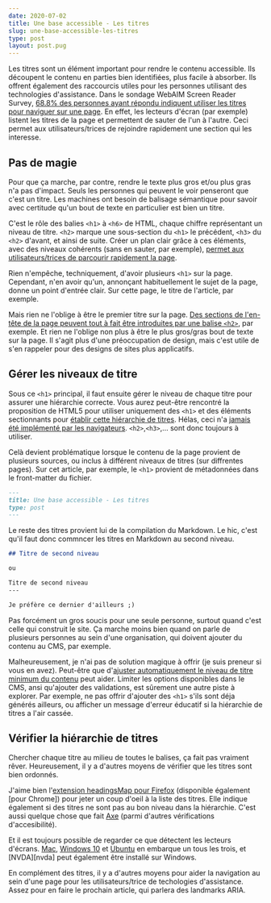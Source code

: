 ```yaml
---
date: 2020-07-02
title: Une base accessible - Les titres
slug: une-base-accessible-les-titres
type: post
layout: post.pug
---
```

Les titres sont un élément important pour rendre le contenu accessible. Ils découpent le contenu en parties bien identifiées, plus facile à absorber. Ils offrent également des raccourcis utiles pour les personnes utilisant des technologies d'assistance. Dans le sondage <span lang="en">WebAIM Screen Reader Survey</span>, <a href="https://webaim.org/projects/screenreadersurvey8/#finding" hreflang="en">68.8% des personnes ayant répondu indiquent utiliser les titres pour naviguer sur une page</a>. En effet, les lecteurs d'écran (par exemple) listent les titres de la page et permettent de sauter de l'un à l'autre. Ceci permet aux utilisateurs/trices de rejoindre rapidement une section qui les interesse.

Pas de magie
---

Pour que ça marche, par contre, rendre le texte plus gros et/ou plus gras n'a pas d'impact. Seuls les personnes qui peuvent le voir penseront que c'est un titre. Les machines ont besoin de balisage sémantique pour savoir avec certitude qu'un bout de texte en particulier est bien un titre.

C'est le rôle des balies `<h1>` à `<h6>` de HTML, chaque chiffre représentant un niveau de titre. `<h2>` marque une sous-section du `<h1>` le précédent, `<h3>` du `<h2>` d'avant, et ainsi de suite. Créer un plan clair grâce à ces éléments, avec des niveaux cohérents (sans en sauter, par exemple), <a href="https://webaim.org/projects/screenreadersurvey8/#heading" hreflang="en">permet aux utilisateurs/trices de parcourir rapidement la page</a>.

Rien n'empêche, techniquement, d'avoir plusieurs `<h1>` sur la page. Cependant, n'en avoir qu'un, annonçant habituellement le sujet de la page, donne un point d'entrée clair. Sur cette page, le titre de l'article, par exemple. 

Mais rien ne l'oblige à être le premier titre sur la page. <a href="https://www.w3.org/WAI/tutorials/page-structure/headings/#main-heading-after-navigation" hreflang="en">Des sections de l'en-tête de la page peuvent tout à fait être introduites par une balise `<h2>`</a>, par exemple. Et rien ne l'oblige non plus à être le plus gros/gras bout de texte sur la page. Il s'agit plus d'une préoccupation de design, mais c'est utile de s'en rappeler pour des designs de sites plus applicatifs.

Gérer les niveaux de titre
---

Sous ce `<h1>` principal, il faut ensuite gérer le niveau de chaque titre pour assurer une hiérarchie correcte. Vous aurez peut-être rencontré la proposition de HTML5 pour utiliser uniquement des `<h1>` et des éléments sectionnants pour <a href="ttps://html.spec.whatwg.org/multipage/sections.html#outline" hreflang="en">établir cette hiérarchie de titres</a>. Hélas, ceci n'a <a href="https://adrianroselli.com/2016/08/" hreflang="en">jamais été implémenté par les navigateurs</a>. `<h2>`,`<h3>`,... sont donc toujours à utiliser.

Celà devient problématique lorsque le contenu de la page provient de plusieurs sources, ou inclus à différent niveaux de titres (sur diffrentes pages). Sur cet article, par exemple, le `<h1>` provient de métadonnées dans le front-matter du fichier.

```md
---
title: Une base accessible - Les titres
type: post
---
```

Le reste des titres provient lui de la compilation du Markdown. Le hic, c'est qu'il faut donc commncer les titres en Markdown au second niveau.

```md
## Titre de second niveau

ou

Titre de second niveau
---

Je préfère ce dernier d'ailleurs ;)
```

Pas forcément un gros soucis pour une seule personne, surtout quand c'est celle qui construit le site. Ça marche moins bien quand on parle de plusieurs personnes au sein d'une organisation, qui doivent ajouter du contenu au CMS, par exemple.

Malheureusement, je n'ai pas de solution magique à offrir (je suis preneur si vous en avez). Peut-être que d'[ajuster automatiquement le niveau de titre minimum du contenu][heading-levels-shifting] peut aider. Limiter les options disponibles dans le CMS, ansi qu'ajouter des validations, est sûrement une autre piste à explorer. Par exemple, ne pas offrir d'ajouter des `<h1>` s'ils sont déja générés ailleurs, ou afficher un message d'erreur éducatif si la hiérarchie de titres a l'air cassée.

Vérifier la hiérarchie de titres
---

Chercher chaque titre au milieu de toutes le balises, ça fait pas vraiment rêver. Heureusement, il y a d'autres moyens de vérifier que les titres sont bien ordonnés.

J'aime bien l'[extension headingsMap pour Firefox][headingsmap-firefox] (disponible également [pour Chrome]) pour jeter un coup d'oeil à la liste des titres. Elle indique également si des titres ne sont pas au bon niveau dans la hiérarchie. C'est aussi quelque chose que fait <a href="https://www.deque.com/axe/" hreflang="en">Axe</a> (parmi d'autres vérifications d'accesibilité).

Et il est toujours possible de regarder ce que détectent les lecteurs d'écrans. [Mac][voiceover], [Windows 10][narrator] et [Ubuntu][orca] en embarque un tous les trois, et [NVDA][nvda] peut également être installé sur Windows.

En complément des titres, il y a d'autres moyens pour aider la navigation au sein d'une page pour les utilisateurs/trice de techologies d'assistance. Assez pour en faire le prochain article, qui parlera des landmarks ARIA.

[heading-levels-shifting]: https://github.com/cgillions/to-fro/blob/e98d889aaf909d68cc7126672bed0bd771ea6844/src/markup_help/templatetags/headings.py
[headingsmap-firefox]: https://addons.mozilla.org/fr/firefox/addon/headingsmap/
[headingsmap-chrome]: https://chrome.google.com/webstore/detail/headingsmap/flbjommegcjonpdmenkdiocclhjacmbi
[voiceover]: https://help.apple.com/voiceover/mac/10.15/?lang=fr
[narrator]: https://support.microsoft.com/fr-fr/help/22798/windows-10-complete-guide-to-narrator
[orca]: https://help.gnome.org/users/orca/stable/index.html.fr
